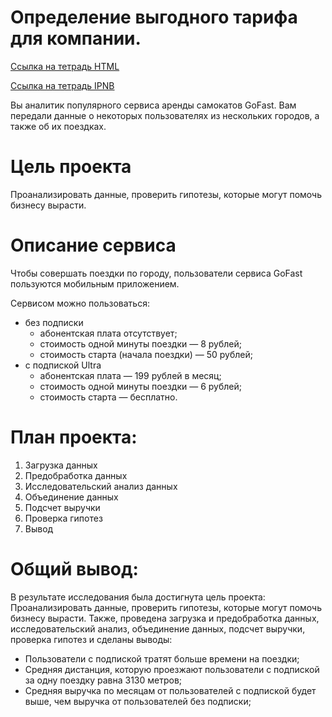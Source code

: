 # Определение выгодного тарифа для компании.
[Ссылка на тетрадь HTML](http://htmlpreview.github.io/?https://github.com/79sins/portfolio/blob/main/Проект%203.html)

[Ссылка на тетрадь IPNB](http://htmlpreview.github.io/?https://github.com/79sins/portfolio/blob/main/Проект%203.ipnb)

Вы аналитик популярного сервиса аренды самокатов GoFast. Вам передали данные о некоторых пользователях из нескольких городов, а также об их поездках. 

# Цель проекта
Проанализировать данные, проверить гипотезы, которые могут помочь бизнесу вырасти.

# Описание сервиса
Чтобы совершать поездки по городу, пользователи сервиса GoFast пользуются мобильным приложением. 

Сервисом можно пользоваться:
- без подписки
    - абонентская плата отсутствует;
    - стоимость одной минуты поездки — 8 рублей;
    - стоимость старта (начала поездки) — 50 рублей;
- с подпиской Ultra
    - абонентская плата — 199 рублей в месяц;
    - стоимость одной минуты поездки — 6 рублей;
    - стоимость старта — бесплатно.

# План проекта:
1. Загрузка данных
2. Предобработка данных
3. Исследовательский анализ данных
4. Объединение данных
5. Подсчет выручки
6. Проверка гипотез
7. Вывод

# Общий вывод:

В результате исследования была достигнута цель проекта: Проанализировать данные, проверить гипотезы, которые могут помочь бизнесу вырасти. Также, проведена загрузка и предобработка данных, исследовательский анализ, объединение данных, подсчет выручки, проверка гипотез и сделаны выводы:
- Пользователи с подпиской тратят больше времени на поездки;
- Средняя дистанция, которую проезжают пользователи с подпиской за одну поездку равна 3130 метров;
- Средняя выручка по месяцам от пользователей с подпиской будет выше, чем выручка от пользователей без подписки;
